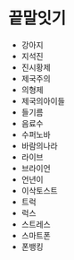 # 끝말잇기

- 강아지
- 지석진
- 진시황제
- 제국주의
- 의형제
- 제국의아이들
- 들기름
- 음료수
- 수퍼노바
- 바람의나라
- 라이브
- 브라이언
- 언년이
- 이삭토스트
- 트럭
- 럭스
- 스트레스
- 스마트폰
- 폰뱅킹